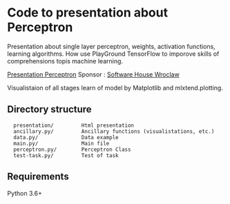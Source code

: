 # Code to presentation about Perceptron

Presentation about single layer perceptron, weights, activation functions, learning algorithms.
How use PlayGround TensorFlow to imporove skills of comprehensions topis machine learning.

[Presentation Perceptron](https://pceuropa.net/perceptron/index.html)
Sponsor : [Software House Wroclaw](https://altimi.com/?language=en)

Visualistaion of all stages learn of model by Matplotlib and mlxtend.plotting.


Directory structure
-------------------
      presentation/         Html presentation
      ancillary.py/         Ancillary functions (visualistations, etc.)
      data.py/              Data example
      main.py/              Main file
      perceptron.py/        Perceptron Class
      test-task.py/         Test of task


Requirements
------------
Python 3.6+
